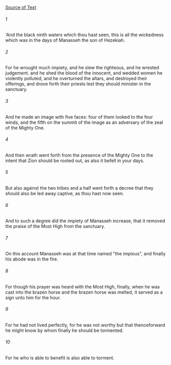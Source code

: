 [Source of Text](https://github.com/scrollmapper/bible_databases_deuterocanonical)

###### 1
'And the black ninth waters which thou hast seen, this is all the wickedness which was in the days of Manasseh the son of Hezekiah.

###### 2
For he wrought much impiety, and he slew the righteous, and he wrested judgement. and he shed the blood of the innocent, and wedded women he violently polluted, and he overturned the altars, and destroyed their offerings, and drove forth their priests lest they should minister in the sanctuary.

###### 3
And he made an image with five faces: four of them looked to the four winds, and the fifth on the summit of the image as an adversary of the zeal of the Mighty One.

###### 4
And then wrath went forth from the presence of the Mighty One to the intent that Zion should be rooted out, as also it befell in your days.

###### 5
But also against the two tribes and a half went forth a decree that they should also be led away captive, as thou hast now seen.

###### 6
And to such a degree did the impiety of Manasseh increase, that it removed the praise of the Most High from the sanctuary.

###### 7
On this account Manasseh was at that time named "the impious", and finally his abode was in the fire.

###### 8
For though his prayer was heard with the Most High, finally, when he was cast into the brazen horse and the brazen horse was melted, it served as a sign unto him for the hour.

###### 9
For he had not lived perfectly, for he was not worthy but that thenceforward he might know by whom finally he should be tormented.

###### 10
For he who is able to benefit is also able to torment.